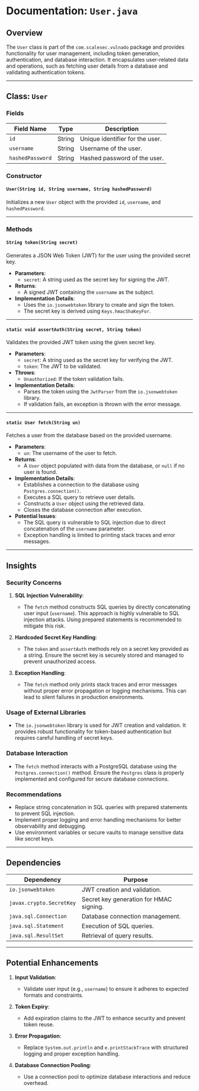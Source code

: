# Documentation: `User.java`

## Overview
The `User` class is part of the `com.scalesec.vulnado` package and provides functionality for user management, including token generation, authentication, and database interaction. It encapsulates user-related data and operations, such as fetching user details from a database and validating authentication tokens.

---

## Class: `User`

### Fields
| Field Name      | Type   | Description                                      |
|------------------|--------|--------------------------------------------------|
| `id`            | String | Unique identifier for the user.                  |
| `username`      | String | Username of the user.                            |
| `hashedPassword`| String | Hashed password of the user.                     |

### Constructor
#### `User(String id, String username, String hashedPassword)`
Initializes a new `User` object with the provided `id`, `username`, and `hashedPassword`.

---

### Methods

#### `String token(String secret)`
Generates a JSON Web Token (JWT) for the user using the provided secret key.

- **Parameters**:
  - `secret`: A string used as the secret key for signing the JWT.
- **Returns**:
  - A signed JWT containing the `username` as the subject.
- **Implementation Details**:
  - Uses the `io.jsonwebtoken` library to create and sign the token.
  - The secret key is derived using `Keys.hmacShaKeyFor`.

---

#### `static void assertAuth(String secret, String token)`
Validates the provided JWT token using the given secret key.

- **Parameters**:
  - `secret`: A string used as the secret key for verifying the JWT.
  - `token`: The JWT to be validated.
- **Throws**:
  - `Unauthorized`: If the token validation fails.
- **Implementation Details**:
  - Parses the token using the `JwtParser` from the `io.jsonwebtoken` library.
  - If validation fails, an exception is thrown with the error message.

---

#### `static User fetch(String un)`
Fetches a user from the database based on the provided username.

- **Parameters**:
  - `un`: The username of the user to fetch.
- **Returns**:
  - A `User` object populated with data from the database, or `null` if no user is found.
- **Implementation Details**:
  - Establishes a connection to the database using `Postgres.connection()`.
  - Executes a SQL query to retrieve user details.
  - Constructs a `User` object using the retrieved data.
  - Closes the database connection after execution.
- **Potential Issues**:
  - The SQL query is vulnerable to SQL injection due to direct concatenation of the `username` parameter.
  - Exception handling is limited to printing stack traces and error messages.

---

## Insights

### Security Concerns
1. **SQL Injection Vulnerability**:
   - The `fetch` method constructs SQL queries by directly concatenating user input (`username`). This approach is highly vulnerable to SQL injection attacks. Using prepared statements is recommended to mitigate this risk.

2. **Hardcoded Secret Key Handling**:
   - The `token` and `assertAuth` methods rely on a secret key provided as a string. Ensure the secret key is securely stored and managed to prevent unauthorized access.

3. **Exception Handling**:
   - The `fetch` method only prints stack traces and error messages without proper error propagation or logging mechanisms. This can lead to silent failures in production environments.

### Usage of External Libraries
- The `io.jsonwebtoken` library is used for JWT creation and validation. It provides robust functionality for token-based authentication but requires careful handling of secret keys.

### Database Interaction
- The `fetch` method interacts with a PostgreSQL database using the `Postgres.connection()` method. Ensure the `Postgres` class is properly implemented and configured for secure database connections.

### Recommendations
- Replace string concatenation in SQL queries with prepared statements to prevent SQL injection.
- Implement proper logging and error handling mechanisms for better observability and debugging.
- Use environment variables or secure vaults to manage sensitive data like secret keys.

---

## Dependencies
| Dependency                  | Purpose                                      |
|-----------------------------|----------------------------------------------|
| `io.jsonwebtoken`           | JWT creation and validation.                |
| `javax.crypto.SecretKey`    | Secret key generation for HMAC signing.     |
| `java.sql.Connection`       | Database connection management.             |
| `java.sql.Statement`        | Execution of SQL queries.                   |
| `java.sql.ResultSet`        | Retrieval of query results.                 |

---

## Potential Enhancements
1. **Input Validation**:
   - Validate user input (e.g., `username`) to ensure it adheres to expected formats and constraints.

2. **Token Expiry**:
   - Add expiration claims to the JWT to enhance security and prevent token reuse.

3. **Error Propagation**:
   - Replace `System.out.println` and `e.printStackTrace` with structured logging and proper exception handling.

4. **Database Connection Pooling**:
   - Use a connection pool to optimize database interactions and reduce overhead.
